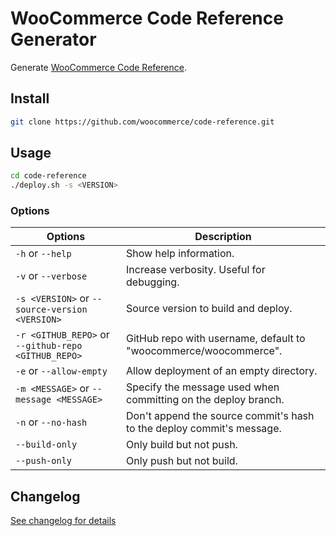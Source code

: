 # WooCommerce Code Reference Generator

Generate [WooCommerce Code Reference](https://woocommerce.github.io/code-reference/).

## Install

```bash
git clone https://github.com/woocommerce/code-reference.git
```

## Usage

```bash
cd code-reference
./deploy.sh -s <VERSION>
```

### Options

| Options                                             | Description                                                           |
| --------------------------------------------------- | --------------------------------------------------------------------- |
| `-h` or `--help`                                    | Show help information.                                                |
| `-v` or `--verbose`                                 | Increase verbosity. Useful for debugging.                             |
| `-s <VERSION>` or `--source-version <VERSION>`      | Source version to build and deploy.                                   |
| `-r <GITHUB_REPO>` or `--github-repo <GITHUB_REPO>` | GitHub repo with username, default to \"woocommerce/woocommerce\".    |
| `-e` or `--allow-empty`                             | Allow deployment of an empty directory.                               |
| `-m <MESSAGE>` or `--message <MESSAGE>`             | Specify the message used when committing on the deploy branch.        |
| `-n` or `--no-hash`                                 | Don't append the source commit's hash to the deploy commit's message. |
| `--build-only`                                      | Only build but not push.                                              |
| `--push-only`                                       | Only push but not build.                                              |

## Changelog

[See changelog for details](https://github.com/woocommerce/code-reference/blob/master/CHANGELOG.md)
